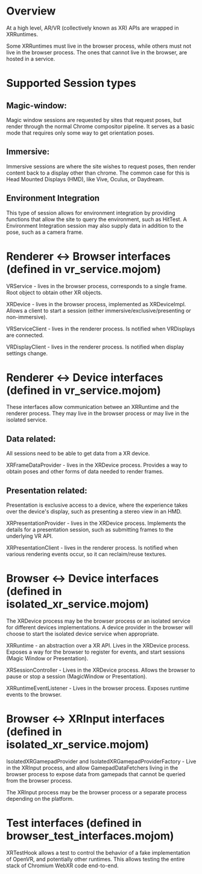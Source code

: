 # Overview
At a high level, AR/VR (collectively known as XR) APIs are wrapped in
XRRuntimes.

Some XRRuntimes must live in the browser process, while others must not live in
the browser process.  The ones that cannot live in the browser, are hosted in a
service.

# Supported Session types

## Magic-window:
Magic window sessions are requested by sites that request poses, but render
through the normal Chrome compositor pipeline.
It serves as a basic mode that requires only some way to get orientation poses.

## Immersive:
Immersive sessions are where the site wishes to request poses, then render
content back to a display other than chrome. The common case for this is Head
Mounted Displays (HMD), like Vive, Oculus, or Daydream.

## Environment Integration
This type of session allows for environment integration by providing functions
that allow the site to query the environment, such as HitTest. A Environment
Integration session may also supply data in addition to the pose, such as a
camera frame.

# Renderer <-> Browser interfaces (defined in vr_service.mojom)
VRService - lives in the browser process, corresponds to a single frame.  Root
object to obtain other XR objects.

XRDevice - lives in the browser process, implemented as XRDeviceImpl. Allows a
client to start a session (either immersive/exclusive/presenting or
non-immersive).

VRServiceClient - lives in the renderer process.  Is notified when VRDisplays
are connected.

VRDisplayClient - lives in the renderer process.  Is notified when display
settings change.

# Renderer <-> Device interfaces (defined in vr_service.mojom)
These interfaces allow communication betwee an XRRuntime and the renderer
process.  They may live in the browser process or may live in the isolated
service.


## Data related:
All sessions need to be able to get data from a XR device.

XRFrameDataProvider - lives in the XRDevice process.  Provides a way to obtain
poses and other forms of data needed to render frames.

## Presentation related:
Presentation is exclusive access to a device, where the experience takes over
the device's display, such as presenting a stereo view in an HMD.

XRPresentationProvider - lives in the XRDevice process.  Implements the details
for a presentation session, such as submitting frames to the underlying VR API.

XRPresentationClient - lives in the renderer process.  Is notified when various
rendering events occur, so it can reclaim/reuse textures.

# Browser <-> Device interfaces (defined in isolated_xr_service.mojom)
The XRDevice process may be the browser process or an isolated service for
different devices implementations.  A device provider in the browser will choose
to start the isolated device service when appropriate.

XRRuntime - an abstraction over a XR API.  Lives in the XRDevice process.
Exposes a way for the browser to register for events, and start sessions (Magic
Window or Presentation).

XRSessionController - Lives in the XRDevice process.  Allows the browser to
pause or stop a session (MagicWindow or Presentation).

XRRuntimeEventListener - Lives in the browser process.  Exposes runtime events
to the browser.

# Browser <-> XRInput interfaces (defined in isolated_xr_service.mojom)
IsolatedXRGamepadProvider and IsolatedXRGamepadProviderFactory - Live in the
XRInput process, and allow GamepadDataFetchers living in the browser process
to expose data from gamepads that cannot be queried from the browser process.

The XRInput process may be the browser process or a separate process depending
on the platform.

# Test interfaces (defined in browser_test_interfaces.mojom)
XRTestHook allows a test to control the behavior of a fake implementation of
OpenVR, and potentially other runtimes.  This allows testing the entire stack
of Chromium WebXR code end-to-end.
